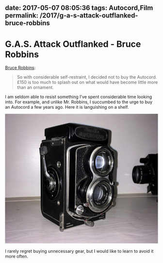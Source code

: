 date: 2017-05-07 08:05:36
tags: Autocord,Film
permalink: /2017/g-a-s-attack-outflanked-bruce-robbins
---

# G.A.S. Attack Outflanked - Bruce Robbins

[Bruce Robbins][1]:

> So with considerable self-restraint, I decided not to buy the Autocord. £150 is too much to splash out on what would have become little more than an ornament.

I am seldom able to resist something I've spent considerable time looking into. For example, and unlike Mr. Robbins, I succumbed to the urge to buy an Autocord a few years ago. Here it is languishing on a shelf.

![Autocord](/_img/2017/autocord-on-shelf-768x650.jpg)

I rarely regret buying unnecessary gear, but I would like to learn to avoid it more often.

 [1]: http://www.theonlinedarkroom.com/2017/05/gas-attack-outflanked.html
